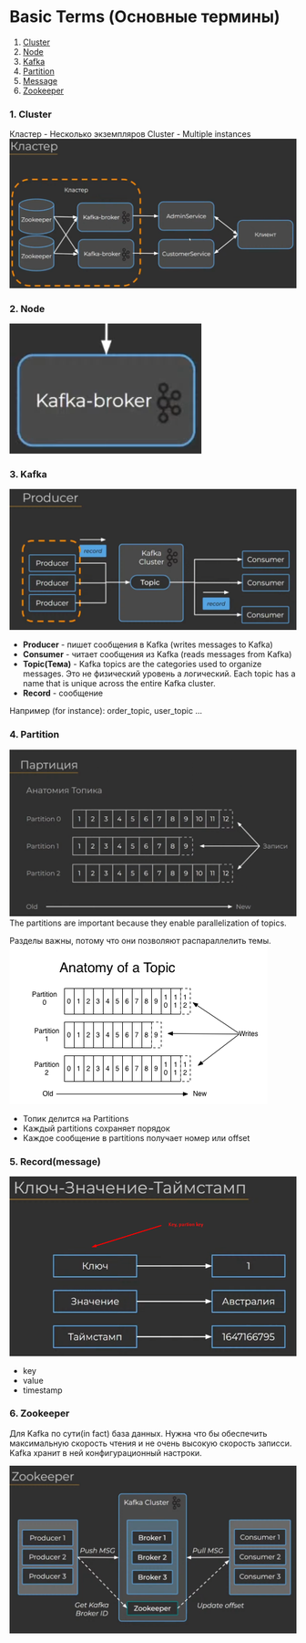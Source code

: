 # Basic Terms (Основные термины)

1. [Cluster](#1-cluster)
2. [Node](#2-node)
3. [Kafka](#3-kafka)
4. [Partition](#4-partition)
5. [Message](#5-record--message-)
6. [Zookeeper](#6-zookeeper)

### 1. Cluster
Кластер - Несколько экземпляров
Cluster - Multiple instances
![Cluster_1.png](img%2FCluster_1.png)

### 2. Node

![Node_1.png](img%2FNode_1.png)

### 3. Kafka
![Kafka.png](img%2FKafka.png)
- **Producer** - пишет сообщения в Kafka (writes messages to Kafka)
- **Consumer** - читает сообщения из Kafka (reads messages from Kafka)
- **Topic(Тема)** - Kafka topics are the categories used to organize messages. Это не физический уровень а логический.
Each topic has a name that is unique across the entire Kafka cluster.
- **Record** - сообщение

Например (for instance): order_topic, user_topic ...

### 4. Partition
![Partitions.png](img%2FPartitions.png)
The partitions are important because they enable parallelization of topics.

Разделы важны, потому что они позволяют распараллелить темы.
![anatomu_of_topics.png](img%2Fanatomu_of_topics.png)

- Топик делится на Partitions
- Каждый partitions сохраняет порядок
- Каждое сообщение в partitions получает номер или offset

### 5. Record(message)
![Record.png](img%2FRecord.png)
- key
- value
- timestamp

### 6. Zookeeper
Для Kafka по сути(in fact) база данных. 
Нужна что бы обеспечить максимальную скорость чтения и не очень высокую скорость записси.
Kafka хранит в ней конфигурационный настроки.

![Zookeeper.png](img%2FZookeeper.png)
